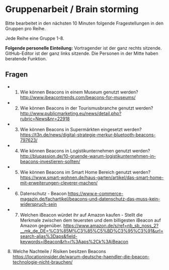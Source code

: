 # Gruppenarbeit / Brain storming

Bitte bearbeitet in den nächsten 10 Minuten folgende Fragestellungen in den Gruppen pro Reihe.

Jede Reihe eine Gruppe 1-8.

__Folgende personelle Einteilung:__ Vortragender ist der ganz rechts sitzende. GitHub-Editor ist der ganz links sitzende. Die Personen in der Mitte haben beratende Funktion.

## Fragen


* 1. Wie können Beacons in einem Museum genutzt werden? http://www.ibeacontrends.com/beacons-for-museums/

* 2. Wie können Beacons in der Tourismusbranche genutzt werden? http://www.publicmarketing.eu/news/detail.php?rubric=News&nr=22918

* 3. Wie können Beacons in Supermärkten eingesetzt werden? https://t3n.de/news/digital-strategie-merkur-bluetooth-beacons-797623/

* 4. Wie können Beacons in Logistikunternehmen genutzt werden? http://blupassion.de/10-gruende-warum-logistikunternehmen-in-beacons-investieren-sollten/

* 5. Wie können Beacons im Smart Home Bereich genutzt werden? https://www.smart-wohnen.de/haus-garten/artikel/das-smart-home-mit-erweiterungen-cleverer-machen/

* 6. Datenschutz - Beacon https://www.e-commerce-magazin.de/fachartikel/beacons-und-datenschutz-das-muss-kein-widerspruch-sein

* 7. Welchen iBeacon würdet ihr auf Amazon kaufen - Stellt die Merkmale zwischen dem teuersten und dem billigesten iBeacon auf Amazon gegenüber. https://www.amazon.de/s/ref=nb_sb_noss_2?__mk_de_DE=%C3%85M%C3%85%C5%BD%C3%95%C3%91&url=search-alias%3Daps&field-keywords=iBeacon&rh=i%3Aaps%2Ck%3AiBeacon

8. Welche Nachteile / Risiken besitzen Beacons https://locationinsider.de/warum-deutsche-haendler-die-beacon-technologie-nicht-brauchen/
